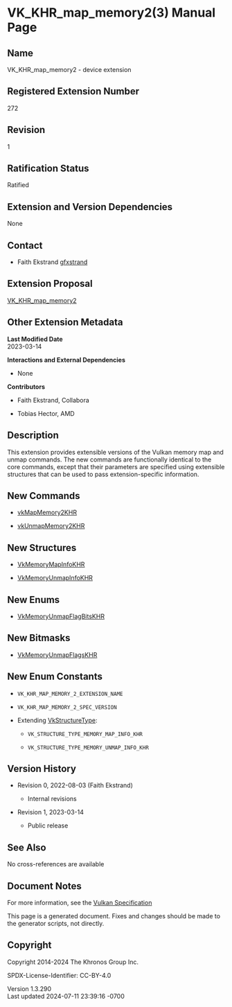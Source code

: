 # VK_KHR_map_memory2(3) Manual Page

## Name

VK_KHR_map_memory2 - device extension



## <a href="#_registered_extension_number" class="anchor"></a>Registered Extension Number

272

## <a href="#_revision" class="anchor"></a>Revision

1

## <a href="#_ratification_status" class="anchor"></a>Ratification Status

Ratified

## <a href="#_extension_and_version_dependencies" class="anchor"></a>Extension and Version Dependencies

None

## <a href="#_contact" class="anchor"></a>Contact

- Faith Ekstrand <a
  href="https://github.com/KhronosGroup/Vulkan-Docs/issues/new?body=%5BVK_KHR_map_memory2%5D%20@gfxstrand%0A*Here%20describe%20the%20issue%20or%20question%20you%20have%20about%20the%20VK_KHR_map_memory2%20extension*"
  target="_blank" rel="nofollow noopener"><em></em>gfxstrand</a>

## <a href="#_extension_proposal" class="anchor"></a>Extension Proposal

[VK_KHR_map_memory2](https://github.com/KhronosGroup/Vulkan-Docs/tree/main/proposals/VK_KHR_map_memory2.adoc)

## <a href="#_other_extension_metadata" class="anchor"></a>Other Extension Metadata

**Last Modified Date**  
2023-03-14

**Interactions and External Dependencies**  
- None

**Contributors**  
- Faith Ekstrand, Collabora

- Tobias Hector, AMD

## <a href="#_description" class="anchor"></a>Description

This extension provides extensible versions of the Vulkan memory map and
unmap commands. The new commands are functionally identical to the core
commands, except that their parameters are specified using extensible
structures that can be used to pass extension-specific information.

## <a href="#_new_commands" class="anchor"></a>New Commands

- [vkMapMemory2KHR](https://registry.khronos.org/vulkan/specs/1.3-extensions/man/html/vkMapMemory2KHR.html)

- [vkUnmapMemory2KHR](https://registry.khronos.org/vulkan/specs/1.3-extensions/man/html/vkUnmapMemory2KHR.html)

## <a href="#_new_structures" class="anchor"></a>New Structures

- [VkMemoryMapInfoKHR](https://registry.khronos.org/vulkan/specs/1.3-extensions/man/html/VkMemoryMapInfoKHR.html)

- [VkMemoryUnmapInfoKHR](https://registry.khronos.org/vulkan/specs/1.3-extensions/man/html/VkMemoryUnmapInfoKHR.html)

## <a href="#_new_enums" class="anchor"></a>New Enums

- [VkMemoryUnmapFlagBitsKHR](https://registry.khronos.org/vulkan/specs/1.3-extensions/man/html/VkMemoryUnmapFlagBitsKHR.html)

## <a href="#_new_bitmasks" class="anchor"></a>New Bitmasks

- [VkMemoryUnmapFlagsKHR](https://registry.khronos.org/vulkan/specs/1.3-extensions/man/html/VkMemoryUnmapFlagsKHR.html)

## <a href="#_new_enum_constants" class="anchor"></a>New Enum Constants

- `VK_KHR_MAP_MEMORY_2_EXTENSION_NAME`

- `VK_KHR_MAP_MEMORY_2_SPEC_VERSION`

- Extending [VkStructureType](https://registry.khronos.org/vulkan/specs/1.3-extensions/man/html/VkStructureType.html):

  - `VK_STRUCTURE_TYPE_MEMORY_MAP_INFO_KHR`

  - `VK_STRUCTURE_TYPE_MEMORY_UNMAP_INFO_KHR`

## <a href="#_version_history" class="anchor"></a>Version History

- Revision 0, 2022-08-03 (Faith Ekstrand)

  - Internal revisions

- Revision 1, 2023-03-14

  - Public release

## <a href="#_see_also" class="anchor"></a>See Also

No cross-references are available

## <a href="#_document_notes" class="anchor"></a>Document Notes

For more information, see the <a
href="https://registry.khronos.org/vulkan/specs/1.3-extensions/html/vkspec.html#VK_KHR_map_memory2"
target="_blank" rel="noopener">Vulkan Specification</a>

This page is a generated document. Fixes and changes should be made to
the generator scripts, not directly.

## <a href="#_copyright" class="anchor"></a>Copyright

Copyright 2014-2024 The Khronos Group Inc.

SPDX-License-Identifier: CC-BY-4.0

Version 1.3.290  
Last updated 2024-07-11 23:39:16 -0700
